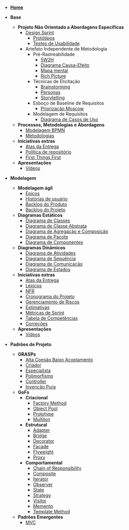 - [**Home**](README.md)

- **Base**
  - **Projeto Não Orientado a Abordagens Específicas**
    - [Design Sprint](pages/fase_01/design_sprint.md)
      - [Protótipos](pages/fase_01/prototipoBaixaAltaFidelidade.md)
      - [Testes de Usabilidade](pages/fase_01/testes_usabilidade.md)
    - Artefato Independente de Metodologia
      - Pré-Rastreabilidade
        - [5W2H](pages/fase_01/5w2h.md)
        - [Diagrama Causa-Efeito](pages/fase_01/diagrama_causa_efeito.md)
        - [Mapa mental](pages/fase_01/mapa_mental.md)
        - [Rich Picture](pages/fase_01/richPicture.md)
      - Técnicas de Elicitação
        - [Brainstorming](pages/fase_01/brainstorming.md)
        - [Personas](pages/fase_01/personas.md)
        - [Storytelling](pages/fase_01/storytelling.md)
      - Esboço de Baseline de Requisitos
        - [Priorização Moscow](pages/fase_01/priorizacao_moscow.md)
      - Modelagem de Requisitos
        - [Diagrama de Casos de Uso](pages/fase_01/casos_de_uso.md)
  - **Processos, Metodologias e Abordagens**
    - [Modelagem BPMN](pages/fase_01/modelagem_bpmn.md)
    - [Metodologias](pages/fase_01/metodologias.md)
  - **Iniciativas extras**
    - [Atas da Entrega](_indiceReuniao.md)
    - [Política de repositório](pages/fase_01/iniciativasExtras/politica_repositorio.md)
    - [First Things First](pages/fase_01/iniciativasExtras/first_things_first.md)
  - **Apresentações**
    - [Vídeos](pages/fase_01/apresentacoes_base.md)

- **Modelagem**
  - **Modelagem ágil**
    - [Épicos](pages/fase_02/modelagem_agil/epicos.md)
    - [Histórias de usuário](pages/fase_02/modelagem_agil/historias_usuario.md)
    - [Backlog do Produto](pages/fase_02/modelagem_agil/backlog_produto.md)
    - [Backlog do Projeto](pages/fase_02/backlog_projeto.md)
  - **Diagramas Estáticos**
    - [Diagrama de Classes](pages/fase_02/diagrama_de_classes.md)
    - [Diagrama de Classe Abstrata](pages/fase_02/diagrama_de_classe_abstrata.md)
    - [Diagrama de Agregação e Composição](pages/fase_02/diagrama_de_agregacao_composicao.md)
    - [Diagrama de Pacote](pages/fase_02/diagrama_de_pacote.md)
    - [Diagrama de Componentes](pages/fase_02/diagrama_de_componentes.md)
  - **Diagramas Dinâmicos**
    - [Diagrama de Atividades](pages/fase_02/diagrama_de_atividade.md)
    - [Diagrama de Sequência](pages/fase_02/diagrama_de_sequencia.md)
    - [Diagrama de Comunicação](pages/fase_02/diagrama_comunicacao.md)
    - [Diagrama de Estados](pages/fase_02/diagrama_de_estados.md)
  - **Iniciativas extras**
    - [Atas da Entrega](_indiceReuniao2.md)
    - [Léxicos](pages/fase_02/iniciativasExtras/lexicos.md)
    - [NFR](pages/fase_01/nfr.md)
    - [Cronograma do Projeto](pages/fase_02/cronograma_do_projeto.md)
    - [Gerenciamento de Riscos](pages/fase_02/gerenciamento_de_riscos.md)
    - [Estimativas](pages/fase_02/iniciativasExtras/estimativas.md)
    - [Métricas de Sprint](pages/fase_02/iniciativasExtras/metricas_de_sprint.md)
    - [Tabela de Competências](pages/fase_02/iniciativasExtras/tabela_competencias.md)
    - [Correções](pages/fase_02/iniciativasExtras/correcoes.md)
  - **Apresentações**
    - [Vídeos](pages/fase_02/apresentacoes_modelagem.md)

- **Padrões de Projeto**
  - **GRASPs**
    - [Alta Coesão Baixo Acoplamento](pages/fase_03/grasp_altacoesao_baixoacoplamento.md)
    - [Criador](pages/fase_03/grasp_criador.md)
    - [Especialista](pages/fase_03/grasp_especialista.md)
    - [Polimorfismo](pages/fase_03/grasp_polimorfismo.md)
    - [Controller](pages/fase_03/GRASP-Controller.md)
    - [Invenção Pura](pages/fase_03/invencao_pura.md)
  - **GoFs**
    - **Criacional**
      - [Factory Method](pages/fase_03/gof_factory_method.md)
      - [Object Pool](pages/fase_03/GOF-Object-Pool.md)
      - [Prototype](pages/fase_03/gof_criacional_prototype.md)
      - [Multiton](pages/fase_03/GOF-multiton.md)
    - **Estrutural**
      - [Adapter](pages/fase_03/GOF-Adapter.md)
      - [Bridge](pages/fase_03/GOF_estrutural_bridge.md)
      - [Decorator](pages/fase_03/gof-decorator.md)
      - [Facade](pages/fase_03/GOF-facade.md)
      - [Flyweight](pages/fase_03/gof_flyweight.md)
      - [Proxy](pages/fase_03/gof_estrutural_proxy.md)
    - **Comportamental**
      - [Chain of Responsibility](pages/fase_03/GOF_comportamental_chain_of_responsibility.md)
      - [Composite](pages/fase_03/composite.md)
      - [Iterator](pages/fase_03/GOF-iterator.md)
      - [Observer](pages/fase_03/gofObserver.md)
      - [State](pages/fase_03/gof_state.md)
      - [Strategy](pages/fase_03/gof_strategy.md)
      - [Visitor](pages/fase_03/gof_visitor.md)
      - [Memento](pages/fase_03/gof_memento.md)
      - [Template Method](pages/fase_03/template-method.md)
  - **Padrões Emergentes**
    - [MVC](pages/fase_03/mvc.md)
